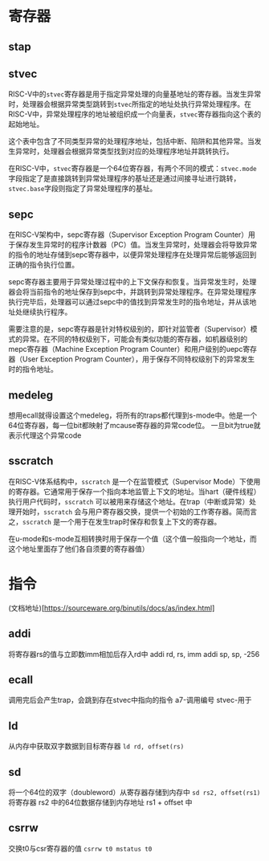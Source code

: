 # 寄存器



## stap

## stvec
RISC-V中的`stvec`寄存器是用于指定异常处理的向量基地址的寄存器。当发生异常时，处理器会根据异常类型跳转到`stvec`所指定的地址处执行异常处理程序。在RISC-V中，异常处理程序的地址被组织成一个向量表，`stvec`寄存器指向这个表的起始地址。

这个表中包含了不同类型异常的处理程序地址，包括中断、陷阱和其他异常。当发生异常时，处理器会根据异常类型找到对应的处理程序地址并跳转执行。

在RISC-V中，`stvec`寄存器是一个64位寄存器，有两个不同的模式：`stvec.mode`字段指定了是直接跳转到异常处理程序的基址还是通过间接寻址进行跳转，`stvec.base`字段则指定了异常处理程序的基址。

## sepc
在RISC-V架构中，sepc寄存器（Supervisor Exception Program Counter）用于保存发生异常时的程序计数器（PC）值。当发生异常时，处理器会将导致异常的指令的地址存储到sepc寄存器中，以便异常处理程序在处理异常后能够返回到正确的指令执行位置。

sepc寄存器主要用于异常处理过程中的上下文保存和恢复。当异常发生时，处理器会将当前指令的地址保存到sepc中，并跳转到异常处理程序。在异常处理程序执行完毕后，处理器可以通过sepc中的值找到异常发生时的指令地址，并从该地址处继续执行程序。

需要注意的是，sepc寄存器是针对特权级别的，即针对监管者（Supervisor）模式的异常。在不同的特权级别下，可能会有类似功能的寄存器，如机器级别的mepc寄存器（Machine Exception Program Counter）和用户级别的uepc寄存器（User Exception Program Counter），用于保存不同特权级别下的异常发生时的指令地址。

## medeleg
想用ecall就得设置这个medeleg，将所有的traps都代理到s-mode中。他是一个64位寄存器，每一位bit都映射了mcause寄存器的异常code位。
一旦bit为true就表示代理这个异常code

## sscratch
在RISC-V体系结构中，`sscratch` 是一个在监管模式（Supervisor Mode）下使用的寄存器。它通常用于保存一个指向本地监管上下文的地址。当hart（硬件线程）执行用户代码时，`sscratch` 可以被用来存储这个地址。在trap（中断或异常）处理开始时，`sscratch` 会与用户寄存器交换，提供一个初始的工作寄存器。简而言之，`sscratch` 是一个用于在发生trap时保存和恢复上下文的寄存器。

在u-mode和s-mode互相转换时用于保存一个值（这个值一般指向一个地址，而这个地址里面存了他们各自须要的寄存器值）

# 指令
(文档地址)[https://sourceware.org/binutils/docs/as/index.html]

## addi
将寄存器rs的值与立即数imm相加后存入rd中
addi rd, rs, imm
addi sp, sp, -256

## ecall
调用完后会产生trap，会跳到存在stvec中指向的指令
a7-调用编号
stvec-用于

## ld
从内存中获取双字数据到目标寄存器
`ld rd, offset(rs)`

## sd
将一个64位的双字（doubleword）从寄存器存储到内存中
`sd rs2, offset(rs1)`
将寄存器 rs2 中的64位数据存储到内存地址 rs1 + offset 中

## csrrw
交换t0与csr寄存器的值
`csrrw t0 mstatus t0`